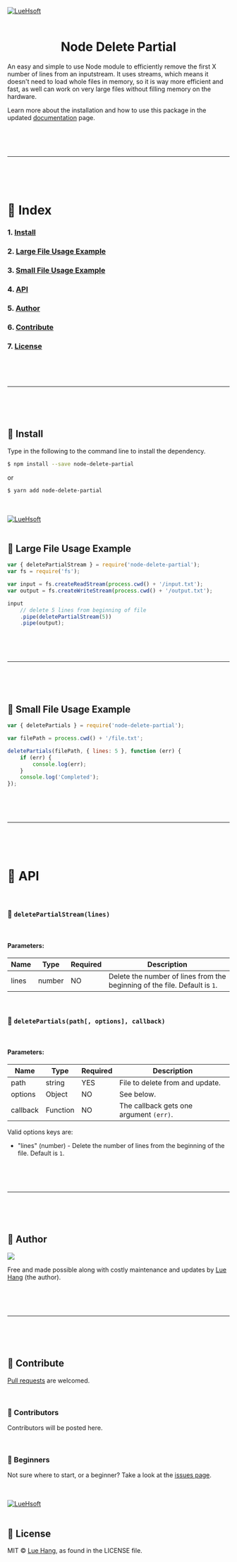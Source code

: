 <a href="https://luehangs.site"><img src="https://luehangs.site/images/lh-blog-strip.jpg" alt="LueHsoft"/></a>
<br/>
<br/>

<h1 align="center">
    Node Delete Partial
</h1>

An easy and simple to use Node module to efficiently remove the first X number of lines from an inputstream. It uses streams, which means it doesn't need to load whole files in memory, so it is way more efficient and fast, as well can work on very large files without filling memory on the hardware.

Learn more about the installation and how to use this package in the updated [documentation](https://luehangs.site/lue_hang/projects/node-delete-partial) page.

<br/>
<br/>
<br/>

---
<br/>
<br/>
<br/>

# :open_file_folder: Index

### 1.  [Install](#gem-install)
### 2.  [Large File Usage Example](#tada-large-file-usage-example)
### 3.  [Small File Usage Example](#tada-small-file-usage-example)
### 4.  [API](#nut_and_bolt-api)
### 5.  [Author](#santa-author)
### 6.  [Contribute](#clap-contribute)
### 7.  [License](#page_facing_up-license)

<br/>
<br/>
<br/>

---
<br/>
<br/>
<br/>

## :gem: Install

Type in the following to the command line to install the dependency.

```bash
$ npm install --save node-delete-partial
```

or

```bash
$ yarn add node-delete-partial
```

<br/>
<br/>
<a href="https://luehangs.site"><img src="https://luehangs.site/images/lh-blog-strip.jpg" alt="LueHsoft"/></a>
<br/>
<br/>

## :tada: Large File Usage Example

```javascript
var { deletePartialStream } = require('node-delete-partial');
var fs = require('fs');

var input = fs.createReadStream(process.cwd() + '/input.txt');
var output = fs.createWriteStream(process.cwd() + '/output.txt');

input
    // delete 5 lines from beginning of file
    .pipe(deletePartialStream(5))
    .pipe(output);
```

<br/>
<br/>
<br/>

---
<br/>
<br/>
<br/>

## :tada: Small File Usage Example

```javascript
var { deletePartials } = require('node-delete-partial');

var filePath = process.cwd() + '/file.txt';

deletePartials(filePath, { lines: 5 }, function (err) {
    if (err) {
        console.log(err);
    }
    console.log('Completed');
});
```

<br/>
<br/>
<br/>

---
<br/>
<br/>
<br/>

# :nut_and_bolt: API

<br/>

### :large_blue_diamond: ``deletePartialStream(lines)``

<br/>

#### Parameters:

Name | Type | Required | Description
------ | ------ | ------ | ------
lines | number | NO | Delete the number of lines from the beginning of the file. Default is `1`.

<br/>

### :large_blue_diamond: ``deletePartials(path[, options], callback)``

<br/>

#### Parameters:

Name | Type | Required | Description
------ | ------ | ------ | ------
path | string | YES | File to delete from and update.
options | Object | NO | See below.
callback | Function | NO | The callback gets one argument `(err)`.

Valid options keys are:

- "lines" (number) - Delete the number of lines from the beginning of the file. Default is `1`.

<br/>
<br/>
<br/>

---
<br/>
<br/>
<br/>

## :santa: Author

<a href="https://www.facebook.com/lue.hang">
<img src="https://www.luehangs.site/images/lue-hang2018-circle-150px.png"/>
</a>

Free and made possible along with costly maintenance and updates by [Lue Hang](https://www.facebook.com/lue.hang) (the author).

<br/>
<br/>
<br/>

---
<br/>
<br/>
<br/>

## :clap: Contribute

[Pull requests](https://github.com/Luehang/node-delete-partial/pulls) are welcomed.

<br/>

### :tophat: Contributors

Contributors will be posted here.

<br/>

### :baby: Beginners

Not sure where to start, or a beginner? Take a look at the [issues page](https://github.com/Luehang/node-delete-partial/issues).

<br/>
<br/>
<a href="https://luehangs.site"><img src="https://luehangs.site/images/lh-blog-strip.jpg" alt="LueHsoft"/></a>
<br/>
<br/>

## :page_facing_up: License

MIT © [Lue Hang](https://luehangs.site), as found in the LICENSE file.
